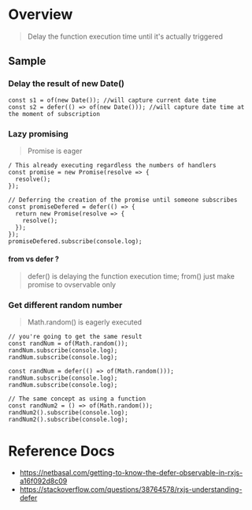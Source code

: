 # Overview
> Delay the function execution time until it's actually triggered
## Sample
### Delay the result of new Date()
```
const s1 = of(new Date()); //will capture current date time
const s2 = defer(() => of(new Date())); //will capture date time at the moment of subscription
```
### Lazy promising
> Promise is eager
```
/ This already executing regardless the numbers of handlers
const promise = new Promise(resolve => {
  resolve();
});

// Deferring the creation of the promise until someone subscribes
const promiseDefered = defer(() => {
  return new Promise(resolve => {
    resolve();
  });
});
promiseDefered.subscribe(console.log);
```

#### from vs defer ?
> defer() is delaying the function execution time; from() just make promise to ovservable only

### Get different random number
> Math.random() is eagerly executed
```
// you're going to get the same result
const randNum = of(Math.random());
randNum.subscribe(console.log);
randNum.subscribe(console.log);

const randNum = defer(() => of(Math.random()));
randNum.subscribe(console.log);
randNum.subscribe(console.log);

// The same concept as using a function
const randNum2 = () => of(Math.random());
randNum2().subscribe(console.log);
randNum2().subscribe(console.log);
```


# Reference Docs
- https://netbasal.com/getting-to-know-the-defer-observable-in-rxjs-a16f092d8c09
- https://stackoverflow.com/questions/38764578/rxjs-understanding-defer
